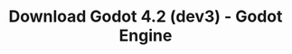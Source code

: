 ---
# Generated by /scripts/js/download_archive_generator !!! do not edit by hand !!!
title: 'Download Godot 4.2 (dev3) - Godot Engine'
type: 'download/archive'
name: '4.2'
flavor: 'dev3'
release_date: '2023-08-11T03:00:00-00:00'
release_notes: '/article/dev-snapshot-godot-4-2-dev-3/'
links:
  android.apk:
    name: 'android.apk'
    title: 'Android'
    caption: 'Universal APK (ARM64 + ARMv7 + x86_64 + x86)'
    tags:
      - 'APK download'
      - 'ARM64/v7'
      - 'x86 (64 & 32 bit)'
    hosts:
      github_builds:
        regular: 'https://github.com/godotengine/godot-builds/releases/download/4.2-dev3/Godot_v4.2-dev3_android_editor.apk'
        mono: '#'
      github:
        regular: 'https://github.com/godotengine/godot/releases/download/4.2-dev3/Godot_v4.2-dev3_android_editor.apk'
        mono: '#'
  linux.64:
    name: 'linux.64'
    title: 'Linux'
    caption: 'Standard (x86_64)'
    tags:
      - '64 bit'
    hosts:
      github_builds:
        regular: 'https://github.com/godotengine/godot-builds/releases/download/4.2-dev3/Godot_v4.2-dev3_linux.x86_64.zip'
        mono: 'https://github.com/godotengine/godot-builds/releases/download/4.2-dev3/Godot_v4.2-dev3_mono_linux_x86_64.zip'
      github:
        regular: 'https://github.com/godotengine/godot/releases/download/4.2-dev3/Godot_v4.2-dev3_linux.x86_64.zip'
        mono: 'https://github.com/godotengine/godot/releases/download/4.2-dev3/Godot_v4.2-dev3_mono_linux_x86_64.zip'
  macos.universal:
    name: 'macos.universal'
    title: 'macOS'
    caption: 'Universal (x86_64 + Apple Silicon)'
    tags:
      - 'Intel/Apple Silicon'
      - '64 bit'
    hosts:
      github_builds:
        regular: 'https://github.com/godotengine/godot-builds/releases/download/4.2-dev3/Godot_v4.2-dev3_macos.universal.zip'
        mono: 'https://github.com/godotengine/godot-builds/releases/download/4.2-dev3/Godot_v4.2-dev3_mono_macos.universal.zip'
      github:
        regular: 'https://github.com/godotengine/godot/releases/download/4.2-dev3/Godot_v4.2-dev3_macos.universal.zip'
        mono: 'https://github.com/godotengine/godot/releases/download/4.2-dev3/Godot_v4.2-dev3_mono_macos.universal.zip'
  windows.64:
    name: 'windows.64'
    title: 'Windows'
    caption: 'Standard (x86_64)'
    tags:
      - '64 bit'
    hosts:
      github_builds:
        regular: 'https://github.com/godotengine/godot-builds/releases/download/4.2-dev3/Godot_v4.2-dev3_win64.exe.zip'
        mono: 'https://github.com/godotengine/godot-builds/releases/download/4.2-dev3/Godot_v4.2-dev3_mono_win64.zip'
      github:
        regular: 'https://github.com/godotengine/godot/releases/download/4.2-dev3/Godot_v4.2-dev3_win64.exe.zip'
        mono: 'https://github.com/godotengine/godot/releases/download/4.2-dev3/Godot_v4.2-dev3_mono_win64.zip'
  web:
    name: 'web'
    title: 'Web editor'
    caption: ''
    tags:
      - 'Self-hosted'
      - 'Cross-platform'
    hosts:
      github_builds:
        regular: 'https://github.com/godotengine/godot-builds/releases/download/4.2-dev3/Godot_v4.2-dev3_web_editor.zip'
        mono: '#'
      github:
        regular: 'https://github.com/godotengine/godot/releases/download/4.2-dev3/Godot_v4.2-dev3_web_editor.zip'
        mono: '#'
  linux.arm64:
    name: 'linux.arm64'
    title: 'Linux'
    caption: 'Standard (ARM64)'
    tags:
      - 'ARM64'
      - '64 bit'
    hosts:
      github_builds:
        regular: 'https://github.com/godotengine/godot-builds/releases/download/4.2-dev3/Godot_v4.2-dev3_linux.arm64.zip'
        mono: 'https://github.com/godotengine/godot-builds/releases/download/4.2-dev3/Godot_v4.2-dev3_mono_linux_arm64.zip'
      github:
        regular: 'https://github.com/godotengine/godot/releases/download/4.2-dev3/Godot_v4.2-dev3_linux.arm64.zip'
        mono: 'https://github.com/godotengine/godot/releases/download/4.2-dev3/Godot_v4.2-dev3_mono_linux_arm64.zip'
  linux.32:
    name: 'linux.32'
    title: 'Linux'
    caption: 'Standard (x86)'
    tags:
      - '32 bit'
    hosts:
      github_builds:
        regular: 'https://github.com/godotengine/godot-builds/releases/download/4.2-dev3/Godot_v4.2-dev3_linux.x86_32.zip'
        mono: 'https://github.com/godotengine/godot-builds/releases/download/4.2-dev3/Godot_v4.2-dev3_mono_linux_x86_32.zip'
      github:
        regular: 'https://github.com/godotengine/godot/releases/download/4.2-dev3/Godot_v4.2-dev3_linux.x86_32.zip'
        mono: 'https://github.com/godotengine/godot/releases/download/4.2-dev3/Godot_v4.2-dev3_mono_linux_x86_32.zip'
  linux.arm32:
    name: 'linux.arm32'
    title: 'Linux'
    caption: 'Standard (ARM32)'
    tags:
      - 'ARM32'
      - '32 bit'
    hosts:
      github_builds:
        regular: 'https://github.com/godotengine/godot-builds/releases/download/4.2-dev3/Godot_v4.2-dev3_linux.arm32.zip'
        mono: 'https://github.com/godotengine/godot-builds/releases/download/4.2-dev3/Godot_v4.2-dev3_mono_linux_arm32.zip'
      github:
        regular: 'https://github.com/godotengine/godot/releases/download/4.2-dev3/Godot_v4.2-dev3_linux.arm32.zip'
        mono: 'https://github.com/godotengine/godot/releases/download/4.2-dev3/Godot_v4.2-dev3_mono_linux_arm32.zip'
  windows.32:
    name: 'windows.32'
    title: 'Windows'
    caption: 'Standard (x86)'
    tags:
      - '32 bit'
    hosts:
      github_builds:
        regular: 'https://github.com/godotengine/godot-builds/releases/download/4.2-dev3/Godot_v4.2-dev3_win32.exe.zip'
        mono: 'https://github.com/godotengine/godot-builds/releases/download/4.2-dev3/Godot_v4.2-dev3_mono_win32.zip'
      github:
        regular: 'https://github.com/godotengine/godot/releases/download/4.2-dev3/Godot_v4.2-dev3_win32.exe.zip'
        mono: 'https://github.com/godotengine/godot/releases/download/4.2-dev3/Godot_v4.2-dev3_mono_win32.zip'
  aar_library:
    name: 'aar_library'
    title: 'AAR library'
    caption: ''
    tags:
      - 'Android plugins'
      - 'Java'
      - 'Kotlin'
    hosts:
      github_builds:
        regular: 'https://github.com/godotengine/godot-builds/releases/download/4.2-dev3/godot-lib.4.2.dev3.template_release.aar'
        mono: '#'
      github:
        regular: 'https://github.com/godotengine/godot/releases/download/4.2-dev3/godot-lib.4.2.dev3.template_release.aar'
        mono: '#'
  templates:
    name: 'templates'
    title: 'Export templates'
    caption: ''
    tags:
      - 'Used to export your games to all supported platforms'
    hosts:
      github_builds:
        regular: 'https://github.com/godotengine/godot-builds/releases/download/4.2-dev3/Godot_v4.2-dev3_export_templates.tpz'
        mono: 'https://github.com/godotengine/godot-builds/releases/download/4.2-dev3/Godot_v4.2-dev3_mono_export_templates.tpz'
      github:
        regular: 'https://github.com/godotengine/godot/releases/download/4.2-dev3/Godot_v4.2-dev3_export_templates.tpz'
        mono: 'https://github.com/godotengine/godot/releases/download/4.2-dev3/Godot_v4.2-dev3_mono_export_templates.tpz'
primaryPlatforms:
  - 'android.apk'
  - 'linux.64'
  - 'macos.universal'
  - 'windows.64'
  - 'web'
  - 'templates'
---
